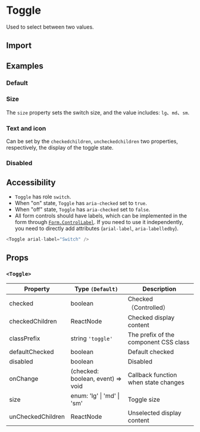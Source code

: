# Toggle

Used to select between two values.

## Import

<!--{include:(components/toggle/fragments/import.md)}-->

## Examples

### Default

<!--{include:`basic.md`}-->

### Size

The `size` property sets the switch size, and the value includes: `lg`、`md`、`sm`.

<!--{include:`size.md`}-->

### Text and icon

Can be set by the `checkedchildren`, `uncheckedchildren` two properties, respectively, the display of the toggle state.

<!--{include:`inner.md`}-->

### Disabled

<!--{include:`disabled.md`}-->

## Accessibility

- `Toggle` has role `switch`.
- When "on" state, `Toggle` has `aria-checked` set to `true`.
- When "off" state, `Toggle` has `aria-checked` set to `false`.
- All form controls should have labels, which can be implemented in the form through [`Form.ControlLabel`](./form#Accessibility). If you need to use it independently, you need to directly add attributes (`arial-label`, `aria-labelledby`).

```js
<Toggle arial-label="Switch" />
```

## Props

### `<Toggle>`

| Property          | Type `(Default)`                   | Description                           |
| ----------------- | ---------------------------------- | ------------------------------------- |
| checked           | boolean                            | Checked（Controlled）                 |
| checkedChildren   | ReactNode                          | Checked display content               |
| classPrefix       | string `'toggle'`                  | The prefix of the component CSS class |
| defaultChecked    | boolean                            | Default checked                       |
| disabled          | boolean                            | Disabled                              |
| onChange          | (checked: boolean, event) => void  | Callback function when state changes  |
| size              | enum: 'lg' &#124; 'md' &#124; 'sm' | Toggle size                           |
| unCheckedChildren | ReactNode                          | Unselected display content            |
